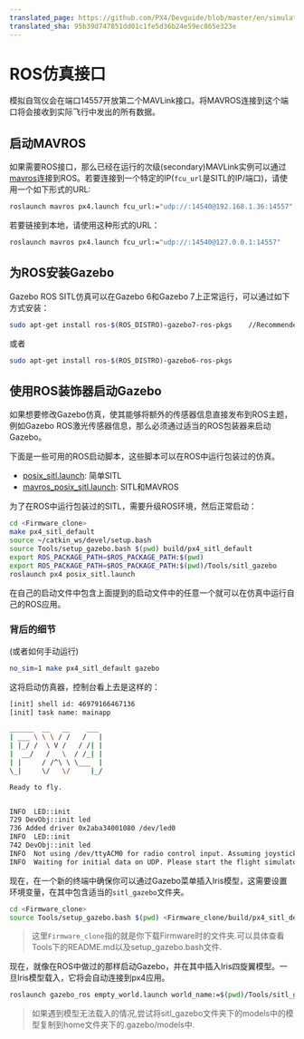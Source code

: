 ```yaml
---
translated_page: https://github.com/PX4/Devguide/blob/master/en/simulation/ros_interface.md
translated_sha: 95b39d747851dd01c1fe5d36b24e59ec865e323e
---
```


# ROS仿真接口


模拟自驾仪会在端口14557开放第二个MAVLink接口。将MAVROS连接到这个端口将会接收到实际飞行中发出的所有数据。

## 启动MAVROS

如果需要ROS接口，那么已经在运行的次级(secondary)MAVLink实例可以通过[mavros](../ros/mavros_offboard.md)连接到ROS。若要连接到一个特定的IP(`fcu_url`是SITL的IP/端口)，请使用一个如下形式的URL:

<div class="host-code"></div>

```sh
roslaunch mavros px4.launch fcu_url:="udp://:14540@192.168.1.36:14557"
```

若要链接到本地，请使用这种形式的URL：

<div class="host-code"></div>

```sh
roslaunch mavros px4.launch fcu_url:="udp://:14540@127.0.0.1:14557"
```

## 为ROS安装Gazebo

Gazebo ROS SITL仿真可以在Gazebo 6和Gazebo 7上正常运行，可以通过如下方式安装：

```sh
sudo apt-get install ros-$(ROS_DISTRO)-gazebo7-ros-pkgs    //Recommended
```

或者

```sh
sudo apt-get install ros-$(ROS_DISTRO)-gazebo6-ros-pkgs
```

## 使用ROS装饰器启动Gazebo

如果想要修改Gazebo仿真，使其能够将额外的传感器信息直接发布到ROS主题，例如Gazebo ROS激光传感器信息，那么必须通过适当的ROS包装器来启动Gazebo。

下面是一些可用的ROS启动脚本，这些脚本可以在ROS中运行包装过的仿真。

- [posix_sitl.launch](https://github.com/PX4/Firmware/blob/master/launch/posix_sitl.launch): 简单SITL
- [mavros_posix_sitl.launch](https://github.com/PX4/Firmware/blob/master/launch/mavros_posix_sitl.launch): SITL和MAVROS

为了在ROS中运行包装过的SITL，需要升级ROS环境，然后正常启动：

```sh
cd <Firmware_clone> 
make px4_sitl_default 
source ~/catkin_ws/devel/setup.bash 
source Tools/setup_gazebo.bash $(pwd) build/px4_sitl_default 
export ROS_PACKAGE_PATH=$ROS_PACKAGE_PATH:$(pwd) 
export ROS_PACKAGE_PATH=$ROS_PACKAGE_PATH:$(pwd)/Tools/sitl_gazebo
roslaunch px4 posix_sitl.launch

```

在自己的启动文件中包含上面提到的启动文件中的任意一个就可以在仿真中运行自己的ROS应用。

### 背后的细节

(或者如何手动运行)

```sh
no_sim=1 make px4_sitl_default gazebo
```

这将启动仿真器，控制台看上去是这样的：

```sh
[init] shell id: 46979166467136
[init] task name: mainapp

______  __   __    ___
| ___ \ \ \ / /   /   |
| |_/ /  \ V /   / /| |
|  __/   /   \  / /_| |
| |     / /^\ \ \___  |
\_|     \/   \/     |_/

Ready to fly.


INFO  LED::init
729 DevObj::init led
736 Added driver 0x2aba34001080 /dev/led0
INFO  LED::init
742 DevObj::init led
INFO  Not using /dev/ttyACM0 for radio control input. Assuming joystick input via MAVLink.
INFO  Waiting for initial data on UDP. Please start the flight simulator to proceed..
```

现在，在一个新的终端中确保你可以通过Gazebo菜单插入Iris模型，这需要设置环境变量，在其中包含适当的`sitl_gazebo`文件夹。

```sh
cd <Firmware_clone>
source Tools/setup_gazebo.bash $(pwd) <Firmware_clone/build/px4_sitl_default>
```
> 这里`Firmware_clone`指的就是你下载Firmware时的文件夹.可以具体查看Tools下的README.md以及setup_gazebo.bash文件.

现在，就像在ROS中做过的那样启动Gazebo，并在其中插入Iris四旋翼模型。一旦Iris模型载入，它将会自动连接到px4应用。

```sh
roslaunch gazebo_ros empty_world.launch world_name:=$(pwd)/Tools/sitl_gazebo/worlds/iris.world
```
> 如果遇到模型无法载入的情况,尝试将sitl_gazebo文件夹下的models中的模型复制到home文件夹下的.gazebo/models中.
